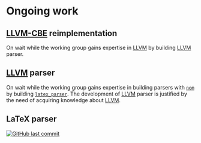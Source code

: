 # Ongoing work

## [LLVM-CBE] reimplementation

On wait while the working group gains expertise in [LLVM] by building [LLVM] parser.

## [LLVM] parser

On wait while the working group gains expertise in building parsers with [`nom`] by building [`latex_parser`]. The development of [LLVM] parser is justified by the need of acquiring knowledge about [LLVM].

<!-- The need for LLVM experise must be supported with a link to the list of desired competencies -->

## LaTeX parser

[![GitHub last commit](https://img.shields.io/github/last-commit/JohnScience/latex_parser)](https://github.com/JohnScience/latex_parser/)

[`latex_parser`]: https://github.com/JohnScience/latex_parser
[`nom`]: https://crates.io/crates/nom
[LLVM]: https://llvm.org/docs/LangRef.html#abstract
[LLVM-CBE]: https://github.com/JuliaComputingOSS/llvm-cbe
